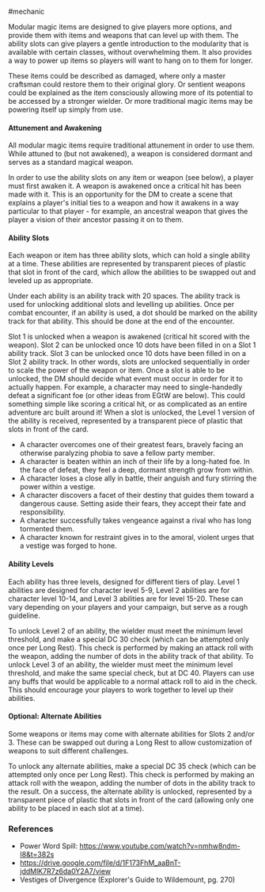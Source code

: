  #mechanic 

Modular magic items are designed to give players more options, and provide them with items and weapons that can level up with them. The ability slots can give players a gentle introduction to the modularity that is available with certain classes, without overwhelming them. It also provides a way to power up items so players will want to hang on to them for longer.

These items could be described as damaged, where only a master craftsman could restore them to their original glory. Or sentient weapons could be explained as the item consciously allowing more of its potential to be accessed by a stronger wielder. Or more traditional magic items may be powering itself up simply from use.

#### Attunement and Awakening

All modular magic items require traditional attunement in order to use them. While attuned to (but not awakened), a weapon is considered dormant and serves as a standard magical weapon.

In order to use the ability slots on any item or weapon (see below), a player must first awaken it. A weapon is awakened once a critical hit has been made with it. This is an opportunity for the DM to create a scene that explains a player's initial ties to a weapon and how it awakens in a way particular to that player - for example, an ancestral weapon that gives the player a vision of their ancestor passing it on to them.

#### Ability Slots

Each weapon or item has three ability slots, which can hold a single ability at a time. These abilities are represented by transparent pieces of plastic that slot in front of the card, which allow the abilities to be swapped out and leveled up as appropriate.

Under each ability is an ability track with 20 spaces. The ability track is used for unlocking additional slots and levelling up abilities. Once per combat encounter, if an ability is used, a dot should be marked on the ability track for that ability. This should be done at the end of the encounter.

Slot 1 is unlocked when a weapon is awakened (critical hit scored with the weapon). Slot 2 can be unlocked once 10 dots have been filled in on a Slot 1 ability track. Slot 3 can be unlocked once 10 dots have been filled in on a Slot 2 ability track. In other words, slots are unlocked sequentially in order to scale the power of the weapon or item. Once a slot is able to be unlocked, the DM should decide what event must occur in order for it to actually happen. For example, a character may need to single-handedly defeat a significant foe (or other ideas from EGtW are below). This could something simple like scoring a critical hit, or as complicated as an entire adventure arc built around it! When a slot is unlocked, the Level 1 version of the ability is received, represented by a transparent piece of plastic that slots in front of the card.
- A character overcomes one of their greatest fears, bravely facing an otherwise paralyzing phobia to save a fellow party member.
- A character is beaten within an inch of their life by a long-hated foe. In the face of defeat, they feel a deep, dormant strength grow from within.
- A character loses a close ally in battle, their anguish and fury stirring the power within a vestige.
- A character discovers a facet of their destiny that guides them toward a dangerous cause. Setting aside their fears, they accept their fate and responsibility.
- A character successfully takes vengeance against a rival who has long tormented them.
- A character known for restraint gives in to the amoral, violent urges that a vestige was forged to hone.

#### Ability Levels

Each ability has three levels, designed for different tiers of play. Level 1 abilities are designed for character level 5-9, Level 2 abilities are for character level 10-14, and Level 3 abilities are for level 15-20. These can vary depending on your players and your campaign, but serve as a rough guideline.

To unlock Level 2 of an ability, the wielder must meet the minimum level threshold, and make a special DC 30 check (which can be attempted only once per Long Rest). This check is performed by making an attack roll with the weapon, adding the number of dots in the ability track of that ability. To unlock Level 3 of an ability, the wielder must meet the minimum level threshold, and make the same special check, but at DC 40. Players can use any buffs that would be applicable to a normal attack roll to aid in the check. This should encourage your players to work together to level up their abilities.

#### Optional: Alternate Abilities

Some weapons or items may come with alternate abilities for Slots 2 and/or 3. These can be swapped out during a Long Rest to allow customization of weapons to suit different challenges.

To unlock any alternate abilities, make a special DC 35 check (which can be attempted only once per Long Rest). This check is performed by making an attack roll with the weapon, adding the number of dots in the ability track to the result. On a success, the alternate ability is unlocked, represented by a transparent piece of plastic that slots in front of the card (allowing only one ability to be placed in each slot at a time).

### References

* Power Word Spill: https://www.youtube.com/watch?v=nmhw8ndm-I8&t=382s
* https://drive.google.com/file/d/1F173FhM_aaBnT-jddMlK7R7z6da0Y2A7/view
* Vestiges of Divergence (Explorer's Guide to Wildemount, pg. 270)
